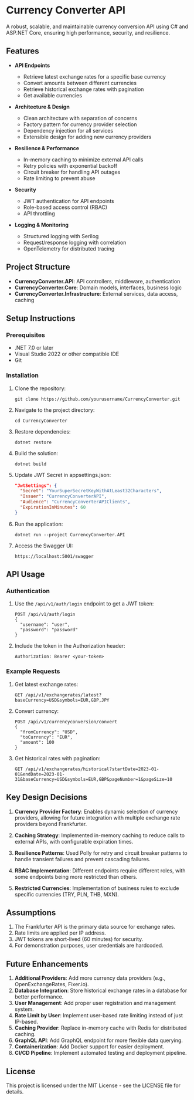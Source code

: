 # Currency Converter API

A robust, scalable, and maintainable currency conversion API using C# and ASP.NET Core, ensuring high performance, security, and resilience.

## Features

- **API Endpoints**
  - Retrieve latest exchange rates for a specific base currency
  - Convert amounts between different currencies
  - Retrieve historical exchange rates with pagination
  - Get available currencies

- **Architecture & Design**
  - Clean architecture with separation of concerns
  - Factory pattern for currency provider selection
  - Dependency injection for all services
  - Extensible design for adding new currency providers

- **Resilience & Performance**
  - In-memory caching to minimize external API calls
  - Retry policies with exponential backoff
  - Circuit breaker for handling API outages
  - Rate limiting to prevent abuse

- **Security**
  - JWT authentication for API endpoints
  - Role-based access control (RBAC)
  - API throttling

- **Logging & Monitoring**
  - Structured logging with Serilog
  - Request/response logging with correlation
  - OpenTelemetry for distributed tracing

## Project Structure

- **CurrencyConverter.API**: API controllers, middleware, authentication
- **CurrencyConverter.Core**: Domain models, interfaces, business logic
- **CurrencyConverter.Infrastructure**: External services, data access, caching

## Setup Instructions

### Prerequisites

- .NET 7.0 or later
- Visual Studio 2022 or other compatible IDE
- Git

### Installation

1. Clone the repository:
   ```
   git clone https://github.com/yourusername/CurrencyConverter.git
   ```

2. Navigate to the project directory:
   ```
   cd CurrencyConverter
   ```

3. Restore dependencies:
   ```
   dotnet restore
   ```

4. Build the solution:
   ```
   dotnet build
   ```

5. Update JWT Secret in appsettings.json:
   ```json
   "JwtSettings": {
     "Secret": "YourSuperSecretKeyWithAtLeast32Characters",
     "Issuer": "CurrencyConverterAPI",
     "Audience": "CurrencyConverterAPIClients",
     "ExpirationInMinutes": 60
   }
   ```

6. Run the application:
   ```
   dotnet run --project CurrencyConverter.API
   ```

7. Access the Swagger UI:
   ```
   https://localhost:5001/swagger
   ```

## API Usage

### Authentication

1. Use the `/api/v1/auth/login` endpoint to get a JWT token:
   ```
   POST /api/v1/auth/login
   {
     "username": "user",
     "password": "password"
   }
   ```

2. Include the token in the Authorization header:
   ```
   Authorization: Bearer <your-token>
   ```

### Example Requests

1. Get latest exchange rates:
   ```
   GET /api/v1/exchangerates/latest?baseCurrency=USD&symbols=EUR,GBP,JPY
   ```

2. Convert currency:
   ```
   POST /api/v1/currencyconversion/convert
   {
     "fromCurrency": "USD",
     "toCurrency": "EUR",
     "amount": 100
   }
   ```

3. Get historical rates with pagination:
   ```
   GET /api/v1/exchangerates/historical?startDate=2023-01-01&endDate=2023-01-31&baseCurrency=USD&symbols=EUR,GBP&pageNumber=1&pageSize=10
   ```

## Key Design Decisions

1. **Currency Provider Factory**: Enables dynamic selection of currency providers, allowing for future integration with multiple exchange rate providers beyond Frankfurter.

2. **Caching Strategy**: Implemented in-memory caching to reduce calls to external APIs, with configurable expiration times.

3. **Resilience Patterns**: Used Polly for retry and circuit breaker patterns to handle transient failures and prevent cascading failures.

4. **RBAC Implementation**: Different endpoints require different roles, with some endpoints being more restricted than others.

5. **Restricted Currencies**: Implementation of business rules to exclude specific currencies (TRY, PLN, THB, MXN).

## Assumptions

1. The Frankfurter API is the primary data source for exchange rates.
2. Rate limits are applied per IP address.
3. JWT tokens are short-lived (60 minutes) for security.
4. For demonstration purposes, user credentials are hardcoded.

## Future Enhancements

1. **Additional Providers**: Add more currency data providers (e.g., OpenExchangeRates, Fixer.io).
2. **Database Integration**: Store historical exchange rates in a database for better performance.
3. **User Management**: Add proper user registration and management system.
4. **Rate Limit by User**: Implement user-based rate limiting instead of just IP-based.
5. **Caching Provider**: Replace in-memory cache with Redis for distributed caching.
6. **GraphQL API**: Add GraphQL endpoint for more flexible data querying.
7. **Containerization**: Add Docker support for easier deployment.
8. **CI/CD Pipeline**: Implement automated testing and deployment pipeline.

## License

This project is licensed under the MIT License - see the LICENSE file for details.
